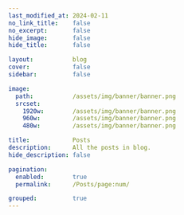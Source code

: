 ```yaml
---
last_modified_at: 2024-02-11
no_link_title:    false 
no_excerpt:       false 
hide_image:       false
hide_title:       false

layout:           blog
cover:            false
sidebar:          false

image:
  path:           /assets/img/banner/banner.png
  srcset:
    1920w:        /assets/img/banner/banner.png
    960w:         /assets/img/banner/banner.png
    480w:         /assets/img/banner/banner.png

title:            Posts
description:      All the posts in blog.
hide_description: false

pagination:
  enabled:        true
  permalink:      /Posts/page:num/

grouped:          true
---
```

